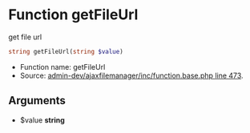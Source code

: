 Function getFileUrl
===========================

get file url



```php
string getFileUrl(string $value)
```

* Function name: getFileUrl
* Source: [admin-dev/ajaxfilemanager/inc/function.base.php line 473](https://github.com/PrestaShop/PrestaShop/blob/1.5.0.3/admin-dev/ajaxfilemanager/inc/function.base.php#L473).

Arguments
---------

* $value **string**

